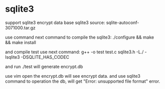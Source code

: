 # sqlite3
support sqlite3 encrypt data
base sqlite3 source: sqlite-autoconf-3071000.tar.gz

use command next command to compile the sqlite3:
./configure && make &&  make install 

and compile test use next command:
g++ -o test test.c sqlite3.h -L./ -lsqlite3 -DSQLITE_HAS_CODEC

and run ./test will generate encrypt.db

use vim open the encrypt.db will see encrypt data. 
and use sqlite3 command to operation the db, will get "Error: unsupported file format" error.

